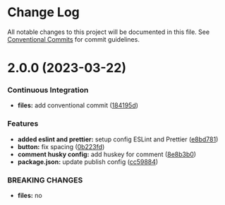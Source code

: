 # Change Log

All notable changes to this project will be documented in this file.
See [Conventional Commits](https://conventionalcommits.org) for commit guidelines.

# 2.0.0 (2023-03-22)


### Continuous Integration

* **files:** add conventional commit ([184195d](https://github.com/surya-yubi/yb-phoenix/commit/184195d83d45ec7dd7ea83183d4c84f95180e6dd))


### Features

* **added eslint and prettier:** setup config ESLint and Prettier ([e8bd781](https://github.com/surya-yubi/yb-phoenix/commit/e8bd781e0d80129215ce360f8935f35fc61e43b8))
* **button:** fix spacing ([0b223fd](https://github.com/surya-yubi/yb-phoenix/commit/0b223fdd48c431e916ced6b5a18ffdf13015db31))
* **comment husky config:** add huskey for comment ([8e8b3b0](https://github.com/surya-yubi/yb-phoenix/commit/8e8b3b0f66babd3ece7e53c149258a7eff855780))
* **package.json:** update publish config ([cc59884](https://github.com/surya-yubi/yb-phoenix/commit/cc59884fc06697d2b91ff8cb51859756e13197ea))


### BREAKING CHANGES

* **files:** no
